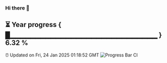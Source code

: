 ### Hi there 👋
⏳ Year progress { █▁▁▁▁▁▁▁▁▁▁▁▁▁▁▁▁▁▁▁▁▁▁▁▁▁▁▁▁▁ } 6.32 %
---
⏰ Updated on Fri, 24 Jan 2025 01:18:52 GMT
![Progress Bar CI](https://github.com/liununu/liununu/workflows/Progress%20Bar%20CI/badge.svg)
